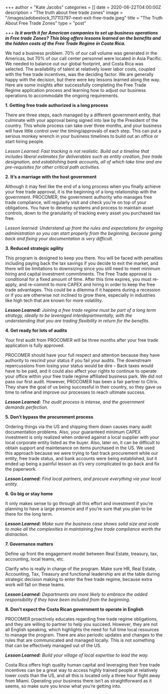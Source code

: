+++
author = "Kate Jacobs"
categories = []
date = 2020-06-22T04:00:00Z
description = "The truth about free trade zones"
image = "/images/adobestock_117113797-next-exit-free-trade.jpeg"
title = "The Truth About Free Trade Zones"
type = "post"

+++
**_Is it worth it for American companies to set up business operations in Free trade Zones? This blog offers lessons learned on the benefits and the hidden costs of the Free Trade Regime in Costa Rica._**

We had a business problem. 70% of our call volume was generated in the Americas, but 70% of our call center personnel were located in Asia Pacific. We needed to balance out our global footprint, and Costa Rica was selected. The availability of talent at relatively lower labor costs, coupled with the free trade incentives, was the deciding factor. We are generally happy with the decision, but there were key lessons learned along the way. Here are some insights after successfully completing the Free Trade Regime application process and learning how to adjust our business operations to accommodate the ongoing requirements.

**1. Getting free trade authorized is a long process**

There are three steps, each managed by a different government entity, that culminate with your approval being signed into law by the President of the country. This whole process can take over three months, and your business will have little control over the timing/approvals of each step. This can put a serious monkey wrench in your business timelines to build out an office or start hiring people.

_Lesson Learned: Fast tracking is not realistic. Build out a timeline that includes liberal estimates for deliverables such as entity creation, free trade designation, and establishing bank accounts, all of which take time and are pre-requisites for other critical path activities._

**2. It’s a marriage with the host government**

Although it may feel like the end of a long process when you finally achieve your free trade approval, it is the beginning of a long relationship with the government. PROCOMER, the government authority who manages free trade compliance, will regularly visit and check you’re on top of your obligations. You have to develop systems and process to maintain asset controls, down to the granularity of tracking every asset you purchased tax free.

_Lesson learned: Understand up front the rules and expectations for ongoing administration so you can start properly from the beginning, because going back and fixing your documentation is very difficult._

**3. Reduced strategic agility**

This program is designed to keep you there. You will be faced with penalties including paying back the tax savings if you decide to exit the market, and there will be limitations to downsizing since you still need to meet minimum hiring and capital investment commitments. The Free Trade approval is conditional for a fixed amount of time. After this time expires, you must re-apply, and re-commit to more CAPEX and hiring in order to keep the free trade advantages. This could be a dilemma if it happens during a recession or if you are otherwise not inclined to grow there, especially in industries like high tech that are known for more volatility.

**_Lesson Learned:_** _Joining a free trade regime must be part of a long term strategy, ideally to be leveraged interdepartmentally, with the understanding that you are trading flexibility in return for the benefits._

**4. Get ready for lots of audits**

Your first audit from PROCOMER will be three months after your free trade application is fully approved.

PROCOMER should have your full respect and attention because they have authority to rescind your status if you fail your audits. The downstream repercussions from losing your status would be dire – Back taxes would have to be paid, and it could also affect your rights to continue to operate your office within your free trade regime affiliated business park. We did not pass our first audit. However, PROCOMER has been a fair partner to Citrix. They share the goal of us being successful in their country, so they gave us time to refine and improve our processes to reach ultimate success.

**_Lesson Learned:_** _The audit process is intense, and the government demands perfection._

**5. Don’t bypass the procurement process**

Ordering things via the US and shipping them down causes many audit documentation problems. Also, your guaranteed minimum CAPEX investment is only realized when ordered against a local supplier with your local corporate entity listed as the buyer. Also, later on, it can be difficult to obtain support and maintenance on items purchased in the US. We used this approach because we were trying to fast track procurement while our entity, free trade status, and bank accounts were being established, but it ended up being a painful lesson as it’s very complicated to go back and fix the paperwork.

**_Lesson Learned:_** _Find local partners, and procure everything via your local entity._

**6. Go big or stay home**

It only makes sense to go through all this effort and investment if you’re planning to have a large presence and if you’re sure that you plan to be there for the long term.

**_Lesson Learned:_** _Make sure the business case shows solid size and scale to make all the complexities in maintaining free trade compliance worth the distraction._

**7. Governance matters**

Define up front the engagement model between Real Estate, treasury, tax, accounting, local teams, etc.

Clarify who is really in charge of the program. Make sure HR, Real Estate, Accounting, Tax, Treasury and functional leadership are at the table during strategic decision making to enter the free trade regime, because extra work will fall on these teams.

**_Lesson Learned:_** _Departments are more likely to embrace the added responsibility if they have been included from the beginning._

**8. Don’t expect the Costa Rican government to operate in English**

PROCOMER proactively educates regarding free trade regime obligations, and they are willing to partner to help you succeed. However, they are not all English speaking, which highlights the need for full time local resources to manage the program. There are also periodic updates and changes to the rules that are communicated and managed locally. This is not something that can be effectively managed out of the US.

**_Lesson Learned:_** _Build your village of local expertise to lead the way._

Costa Rica offers high quality human capital and leveraging their free trade incentives can be a great way to access highly trained people at relatively lower costs than the US, and all this is located only a three hour flight away from Miami. Operating your business there isn’t as straightforward as it seems, so make sure you know what you’re getting into.